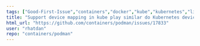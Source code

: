 ```yaml
---
tags: ["Good-First-Issue","containers","docker","kube","kubernetes","linux","oci","volunteers-wanted"]
title: "Support device mapping in kube play similar do Kubernetes device plugins"
html_url: "https://github.com/containers/podman/issues/17833"
user: "rhatdan"
repo: "containers/podman"
---
```


